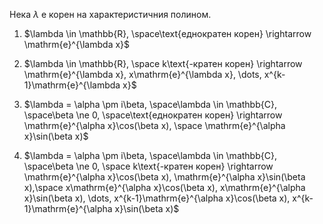 Нека $\lambda$ е корен на характеристичния полином.

1. $\lambda \in \mathbb{R}, \space\text{еднократен корен} \rightarrow \mathrm{e}^{\lambda x}$

2. $\lambda \in \mathbb{R}, \space k\text{-кратен корен} \rightarrow \mathrm{e}^{\lambda x}, x\mathrm{e}^{\lambda x}, \dots, x^{k-1}\mathrm{e}^{\lambda x}$

3. $\lambda = \alpha \pm i\beta, \space\lambda \in \mathbb{C}, \space\beta \ne 0, \space\text{еднократен корен} \rightarrow \mathrm{e}^{\alpha x}\cos(\beta x), \space \mathrm{e}^{\alpha x}\sin(\beta x)$

4. $\lambda = \alpha \pm i\beta, \space\lambda \in \mathbb{C}, \space\beta \ne 0, \space k\text{-кратен корен} \rightarrow \mathrm{e}^{\alpha x}\cos(\beta x), \mathrm{e}^{\alpha x}\sin(\beta x),\space x\mathrm{e}^{\alpha x}\cos(\beta x), x\mathrm{e}^{\alpha x}\sin(\beta x), \dots, x^{k-1}\mathrm{e}^{\alpha x}\cos(\beta x), x^{k-1}\mathrm{e}^{\alpha x}\sin(\beta x)$